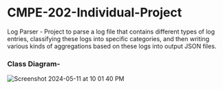 # CMPE-202-Individual-Project
Log Parser - Project to parse a log file  that contains different types of log entries, classifying these logs into specific categories, and then writing various kinds of aggregations based on these logs into output JSON files.

### Class Diagram-
![Screenshot 2024-05-11 at 10 01 40 PM](https://github.com/pujaKumari15/CMPE-202-Individual_Project/assets/144502687/20f8d8d3-188c-497b-97fa-69356c856151)

